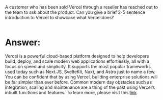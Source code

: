 A customer who has been sold Vercel through a reseller has reached out to the team to ask about the product. Can you give a brief 2-5 sentence introduction to Vercel to showcase what Vercel does?
<br/><br/>
# **Answer:** 
Vercel is a powerful cloud-based platform designed to help developers build, deploy, and scale modern web applications effortlessly, all with a focus on speed and simplicity. It supports the most popular frameworks used today such as Next.JS, SvelteKit, Nuxt, and Astro just to name a few. You can be confident that by using Vercel, building enterprise solutions will be far simpler than ever before. Common modern day obstacles such as integration, scaling and maintenance are a thing of the past using Vercel’s inbuilt functions and features. To learn more, please visit this <span style="color:deepskyblue;">[link](https://vercel.com/docs/getting-started-with-vercel).</span>

